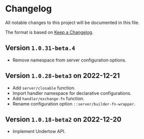 # Changelog

All notable changes to this project will be documented in this file.

The format is based on [Keep a Changelog](https://keepachangelog.com/en/1.0.0/).

## Version `1.0.31-beta.4`
- Remove namespace from server configuration options.

## Version `1.0.28-beta3` on 2022-12-21

- Add `server/closable` function.
- Import handler namespace for declarative configurations.
- Add `handler/exchange-fn` function.
- Rename configuration option `::server/builder-fn-wrapper`.

## Version `1.0.18-beta2` on 2022-12-20

- Implement Undertow API.
